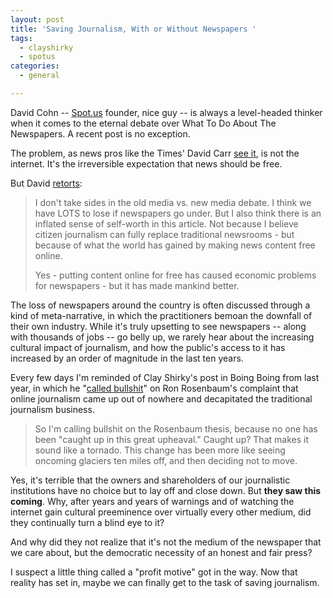 ```yaml
---
layout: post
title: 'Saving Journalism, With or Without Newspapers '
tags:
  - clayshirky
  - spotus
categories:
  - general

---
```


David Cohn -- <a href="http://spot.us/">Spot.us</a> founder, nice guy -- is always a level-headed thinker when it comes to the eternal debate over What To Do About The Newspapers.     A recent post is no exception. 

The problem, as news pros like the Times' David Carr <a href="http://www.nytimes.com/2009/03/09/business/media/09carr.html?_r=1&amp;ref=media">see it</a>, is not the internet.  It's the irreversible expectation that news should be free.  

But David <a href="http://www.digidave.org/adventures_in_freelancing/2009/03/what-is-bad-for-newspapers-might-be-good-for-the-world.html">retorts</a>: 

<blockquote>I don't take sides in the old media vs. new media debate. I think we have LOTS to lose if newspapers go under. But I also think there is an inflated sense of self-worth in this article. Not because I believe citizen journalism can fully replace traditional newsrooms - but because of what the world has gained by making news content free online.

Yes - putting content online for free has caused economic problems for newspapers - but it has made mankind better. </blockquote>

The loss of newspapers around the country is often discussed through a kind of meta-narrative, in which the practitioners bemoan the downfall of their own industry.  While it's truly upsetting to see newspapers -- along with thousands of jobs -- go belly up, we rarely hear about the increasing cultural impact of journalism, and how the public's access to it has increased by an order of magnitude in the last ten years.  

Every few days I'm reminded of Clay Shirky's post in Boing Boing from last year, in which he "<a href="http://www.boingboing.net/2008/12/08/the-newspaper-indust.html">called bullshit</a>" on Ron Rosenbaum's complaint that online journalism came up out of nowhere and decapitated the traditional journalism business.   

<blockquote>So I'm calling bullshit on the Rosenbaum thesis, because no one has been "caught up in this great upheaval." Caught up? That makes it sound like a tornado. This change has been more like seeing oncoming glaciers ten miles off, and then deciding not to move.</blockquote>

Yes, it's terrible that the owners and shareholders of our journalistic institutions have no choice but to lay off and close down.  But <strong>they saw this coming</strong>.  Why, after years and years of warnings and of watching the internet gain cultural preeminence over virtually every other medium, did they continually turn a blind eye to it?  

And why did they not realize that it's not the medium of the newspaper that we care about, but the  democratic necessity of an honest and fair press?  

I suspect a little thing called a "profit motive" got in the way.  Now that reality has set in, maybe we can finally get to the task of saving journalism. 


